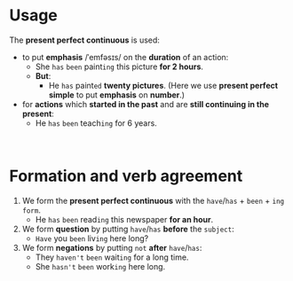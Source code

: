 # Usage
The **present perfect continuous** is used:
- to put **emphasis** /ˈemfəsɪs/ on the **duration** of an action:
  - She `has` `been` paint`ing` this picture **for 2 hours**.
  - **But**:
    - He `has` paint`ed` **twenty pictures**. (Here we use **present perfect simple** to put **emphasis** on **number**.)
- for **actions** which **started in the past** and are **still continuing in the present**:
  - He `has` `been` teach`ing` for 6 years.

<br>

# Formation and verb agreement
1. We form the **present perfect continuous** with the `have`/`has` + `been` + `ing form`.
   - He `has` `been` read`ing` this newspaper **for an hour**.
2. We form **question** by putting `have`/`has` **before** the `subject`:
   - `Have` you `been` liv`ing` here long?
3. We form **negations** by putting `not` **after** `have`/`has`:
   - They `haven't` `been` wait`ing` for a long time.
   - She `hasn't` `been` work`ing` here long.

